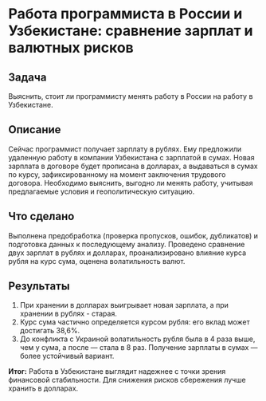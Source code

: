 # Работа программиста в России и Узбекистане: сравнение зарплат и валютных рисков

## Задача
Выяснить, стоит ли программисту менять работу в России на работу в Узбекистане.

## Описание
Сейчас программист получает зарплату в рублях. Ему предложили удаленную работу в компании Узбекистана с зарплатой в сумах. Новая зарплата в договоре будет прописана в долларах, а выдаваться в сумах по курсу, зафиксированному на момент заключения трудового договора. Необходимо выяснить, выгодно ли менять работу, учитывая предлагаемые условия и геополитическую ситуацию. 

## Что сделано
Выполнена предобработка (проверка пропусков, ошибок, дубликатов) и подготовка данных к последующему анализу. Проведено сравнение двух зарплат в рублях и долларах, проанализировано влияние курса рубля на курс сума, оценена волатильность валют.

## Результаты 
1. При хранении в долларах выигрывает новая зарплата, а при хранении в рублях - старая.   
2. Курс сума частично определяется курсом рубля: его вклад может достигать 38,6%.
3. До конфликта с Украиной волатильность рубля была в 4 раза выше, чем у сума, а после — стала в 8 раз. Получение зарплаты в сумах — более устойчивый вариант.
  
**Итог:** 
Работа в Узбекистане выглядит надежнее с точки зрения финансовой стабильности. Для снижения рисков сбережения лучше хранить в долларах.
